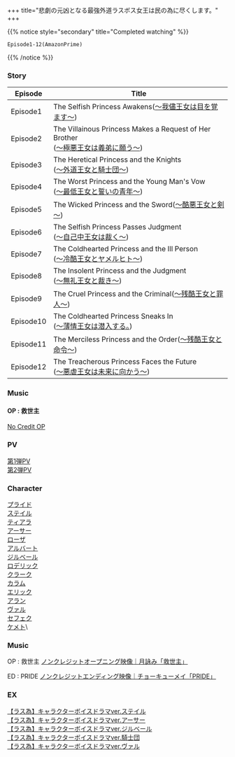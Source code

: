 +++
title="悲劇の元凶となる最強外道ラスボス女王は民の為に尽くします。"
+++

{{% notice style="secondary" title="Completed watching" %}}
```
Episode1-12(AmazonPrime)
```
{{% /notice %}}


### Story
| Episode   | Title                                                                                                       |
| --------- | ----------------------------------------------------------------------------------------------------------- |
| Episode1  | The Selfish Princess Awakens([～我儘王女は目を覚ます～](https://lastame.com/story/ep01/))                               |
| Episode2  | The Villainous Princess Makes a Request of Her Brother<br>([～極悪王女は義弟に願う～](https://lastame.com/story/ep02/)) |
| Episode3  | The Heretical Princess and the Knights<br>([～外道王女と騎士団～](https://lastame.com/story/ep03/))                   |
| Episode4  | The Worst Princess and the Young Man's Vow<br>([～最低王女と誓いの青年～](https://lastame.com/story/ep04/))             |
| Episode5  | The Wicked Princess and the Sword([～酷悪王女と剣～](https://lastame.com/story/ep05/))<br>                          |
| Episode6  | The Selfish Princess Passes Judgment<br>([～自己中王女は裁く～](https://lastame.com/story/ep06/))                     |
| Episode7  | The Coldhearted Princess and the Ill Person<br>([～冷酷王女とヤメルヒト～](https://lastame.com/story/ep07/))            |
| Episode8  | The Insolent Princess and the Judgment<br>([～無礼王女と裁き～](https://lastame.com/story/ep08/))                    |
| Episode9  | The Cruel Princess and the Criminal([～残酷王女と罪人～](https://lastame.com/story/ep09/))                           |
| Episode10 | The Coldhearted Princess Sneaks In<br>([～薄情王女は潜入する。](https://lastame.com/story/ep10/))                      |
| Episode11 | The Merciless Princess and the Order([～残酷王女と命令～](https://lastame.com/story/ep11/))                          |
| Episode12 | The Treacherous Princess Faces the Future<br>([～悪虐王女は未来に向かう～](https://lastame.com/story/ep12/))             |

### Music
#### OP : 救世主
[No Credit OP]()




### PV
[第1弾PV](https://youtu.be/xHQHv1JilZw)\
[第2弾PV](https://youtu.be/UvSRMjbKB5k)



### Character
[プライド](https://lastame.com/character/)\
[ステイル](https://lastame.com/character/)\
[ティアラ](https://lastame.com/character/)\
[アーサー](https://lastame.com/character/)\
[ローザ](https://lastame.com/character/)\
[アルバート](https://lastame.com/character/)\
[ジルベール](https://lastame.com/character/)\
[ロデリック](https://lastame.com/character/)\
[クラーク](https://lastame.com/character/)\
[カラム](https://lastame.com/character/)\
[エリック](https://lastame.com/character/)\
[アラン](https://lastame.com/character/)\
[ヴァル](https://lastame.com/character/)\
[セフェク](https://lastame.com/character/)\
[ケメト](https://lastame.com/character/)\

### Music
OP : 救世主
[ノンクレジットオープニング映像｜月詠み「救世主」](https://youtu.be/yA9RY-DW6xY)

ED : PRIDE
[ノンクレジットエンディング映像｜チョーキューメイ「PRIDE」](https://youtu.be/wzBeHyjZj5A)

### EX
[【ラス為】キャラクターボイスドラマver.ステイル](https://youtu.be/jsVx3eBXipo)\
[【ラス為】キャラクターボイスドラマver.アーサー](https://youtu.be/0mJXzr98lU8)\
[【ラス為】キャラクターボイスドラマver.ジルベール](https://youtu.be/4oeFGIuAe-U)\
[【ラス為】キャラクターボイスドラマver.騎士団](https://youtu.be/FNIE_11PG-A)\
[【ラス為】キャラクターボイスドラマver.ヴァル](https://youtu.be/m7-guzh8zB8)
